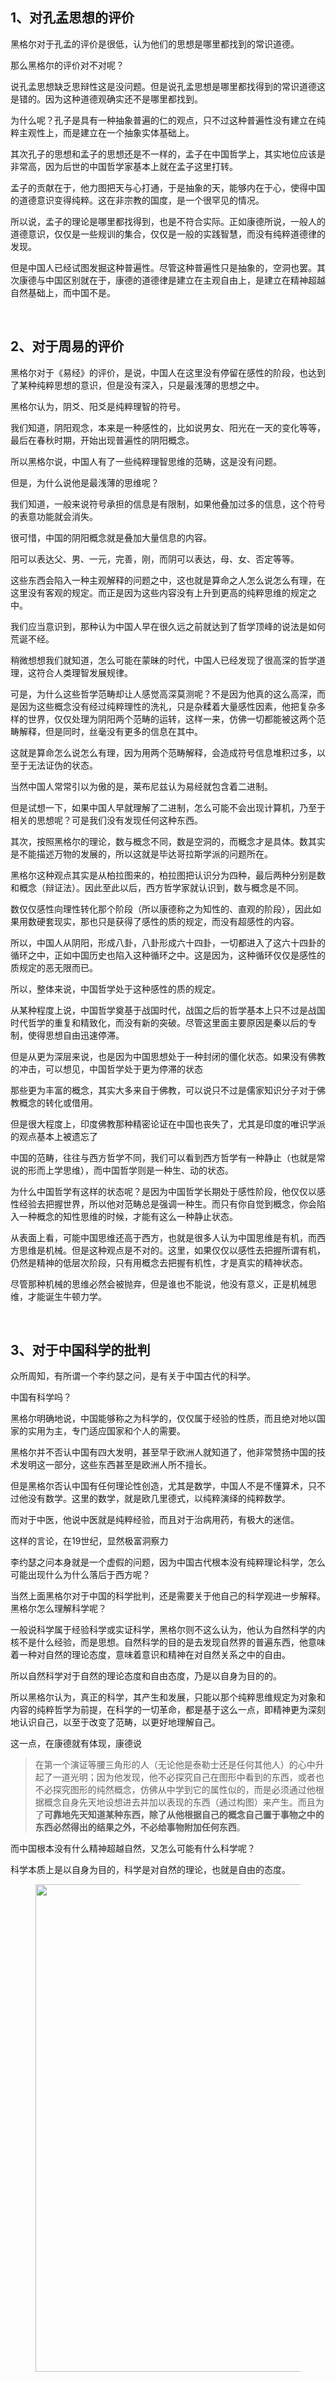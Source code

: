 <h2>1、对孔孟思想的评价</h2><p data-pid="6sOebypg">黑格尔对于孔孟的评价是很低，认为他们的思想是哪里都找到的常识道德。</p><p data-pid="2wOGkhca">那么黑格尔的评价对不对呢？</p><p data-pid="42cMy38K">说孔孟思想缺乏思辩性这是没问题。但是说孔孟思想是哪里都找得到的常识道德这是错的。因为这种道德观确实还不是哪里都找到。</p><p data-pid="2yM9HMKu">为什么呢？孔子是具有一种抽象普遍的仁的观点，只不过这种普遍性没有建立在纯粹主观性上，而是建立在一个抽象实体基础上。</p><p data-pid="-MqPeKWA">其次孔子的思想和孟子的思想还是不一样的，孟子在中国哲学上，其实地位应该是非常高，因为后世的中国哲学家基本上就在孟子这里打转。</p><p data-pid="RdT9lpnC">孟子的贡献在于，他力图把天与心打通，于是抽象的天，能够内在于心，使得中国的道德意识变得纯粹。这在非宗教的国度，是一个很罕见的情况。</p><p data-pid="ZUId9n3p">所以说，孟子的理论是哪里都找得到，也是不符合实际。正如康德所说，一般人的道德意识，仅仅是一些规训的集合，仅仅是一般的实践智慧，而没有纯粹道德律的发现。</p><p data-pid="LZGebLIi">但是中国人已经试图发掘这种普遍性。尽管这种普遍性只是抽象的，空洞也罢。其次康德与中国区别就在于，康德的道德律是建立在主观自由上，是建立在精神超越自然基础上，而中国不是。</p><p><br></p><h2>2、对于周易的评价</h2><p data-pid="UfDgOr3g">黑格尔对于《易经》的评价，是说，中国人在这里没有停留在感性的阶段，也达到了某种纯粹思想的意识，但是没有深入，只是最浅薄的思想之中。</p><p data-pid="mf3r_ke2">黑格尔认为，阴爻、阳爻是纯粹理智的符号。</p><p data-pid="YYHA_UUe">我们知道，阴阳观念，本来是一种感性的，比如说男女、阳光在一天的变化等等，最后在春秋时期，开始出现普遍性的阴阳概念。</p><p data-pid="Vc_muIGZ">所以黑格尔说，中国人有了一些纯粹理智思维的范畴，这是没有问题。</p><p data-pid="O5dXnqMi">但是，为什么说他是最浅薄的思维呢？</p><p data-pid="0QBCAWmA">我们知道，一般来说符号承担的信息是有限制，如果他叠加过多的信息，这个符号的表意功能就会消失。</p><p data-pid="9lU8-yIX">很可惜，中国的阴阳概念就是叠加大量信息的内容。</p><p data-pid="66H8QBAW">阳可以表达父、男、一元，完善，刚，而阴可以表达，母、女、否定等等。</p><p data-pid="Q7nv6wqi">这些东西会陷入一种主观解释的问题之中，这也就是算命之人怎么说怎么有理，在这里没有客观的规定。而正是因为这些内容没有上升到更高的纯粹思维的规定之中。</p><p data-pid="DWi8eO9d">我们应当意识到，那种认为中国人早在很久远之前就达到了哲学顶峰的说法是如何荒诞不经。</p><p data-pid="HWR4ya6-">稍微想想我们就知道，怎么可能在蒙昧的时代，中国人已经发现了很高深的哲学道理，这符合人类理智发展规律。</p><p data-pid="wPBZFz9b">可是，为什么这些哲学范畴却让人感觉高深莫测呢？不是因为他真的这么高深，而是因为这些概念没有经过纯粹理性的洗礼，只是杂糅着大量感性因素，他把复杂多样的世界，仅仅处理为阴阳两个范畴的运转，这样一来，仿佛一切都能被这两个范畴解释，但是同时，丝毫没有更多的信息在其中。</p><p data-pid="E8RIVzW3">这就是算命怎么说怎么有理，因为用两个范畴解释，会造成符号信息堆积过多，以至于无法证伪的状态。</p><p data-pid="AJ90oLNj">当然中国人常常引以为傲的是，莱布尼兹认为易经就包含着二进制。</p><p data-pid="6WJSJzSg">但是试想一下，如果中国人早就理解了二进制，怎么可能不会出现计算机，乃至于相关的思想呢？可是我们没有发现任何这种东西。</p><p data-pid="WDURh84_">其次，按照黑格尔的理论，数与概念不同，数是空洞的，而概念才是具体。数其实是不能描述万物的发展的，所以这就是毕达哥拉斯学派的问题所在。</p><p data-pid="Jbv_DgHA">黑格尔这种观点其实是从柏拉图来的，柏拉图把认识分为四种，最后两种分别是数和概念（辩证法）。因此至此以后，西方哲学家就认识到，数与概念是不同。</p><p data-pid="3snFEEND">数仅仅感性向理性转化那个阶段（所以康德称之为知性的、直观的阶段），因此如果用数硬套现实，那也只是获得了感性的质的规定，而没有超感性的内容。</p><p data-pid="d9HlWjXs">所以，中国人从阴阳，形成八卦，八卦形成六十四卦，一切都进入了这六十四卦的循环之中，正如中国历史也陷入这种循环之中。这是因为，这种循环仅仅是感性的质规定的恶无限而已。</p><p data-pid="6H6qdt5w">所以，整体来说，中国哲学处于这种感性的质的规定。</p><p data-pid="VpxCYdBF">从某种程度上说，中国哲学奠基于战国时代，战国之后的哲学基本上只不过是战国时代哲学的重复和精致化，而没有新的突破。尽管这里面主要原因是秦以后的专制，使得思想自由迅速停滞。</p><p data-pid="qSqwnoPp">但是从更为深层来说，也是因为中国思想处于一种封闭的僵化状态。如果没有佛教的冲击，可以想见，中国哲学处于更为停滞的状态</p><p data-pid="cTdg3PZi">那些更为丰富的概念，其实大多来自于佛教，可以说只不过是儒家知识分子对于佛教概念的转化或借用。</p><p data-pid="lVVMLkS4">但是很大程度上，印度佛教那种精密论证在中国也丧失了，尤其是印度的唯识学派的观点基本上被遗忘了</p><p data-pid="rBuc79II">中国的范畴，往往与西方哲学不同，我们可以看到西方哲学有一种静止（也就是常说的形而上学思维），而中国哲学则是一种生、动的状态。</p><p data-pid="6Z-7KlDH">为什么中国哲学有这样的状态呢？是因为中国哲学长期处于感性阶段，他仅仅以感性经验去把握世界，所以他对范畴总是强调一种生。而只有你自觉到概念，你会陷入一种概念的知性思维的时候，才能有这么一种静止状态。</p><p data-pid="J-ag7Bc-">从表面上看，可能中国思维还高于西方，也就是很多人认为中国思维是有机，而西方思维是机械。但是这种观点是不对的。这里，如果仅仅以感性去把握所谓有机，仍然是精神的低层次阶段，只有用概念去把握有机性，才是真实的精神状态。</p><p data-pid="8vfoJri8">尽管那种机械的思维必然会被抛弃，但是谁也不能说，他没有意义，正是机械思维，才能诞生牛顿力学。</p><p><br></p><h2>3、对于中国科学的批判</h2><p data-pid="SMkxwxHR">众所周知，有所谓一个李约瑟之问，是有关于中国古代的科学。</p><p data-pid="ktU5t06R">中国有科学吗？</p><p data-pid="wt4F6GUh">黑格尔明确地说，中国能够称之为科学的，仅仅属于经验的性质，而且绝对地以国家的实用为主，专门适应国家和个人的需要。</p><p data-pid="sPDfeE8E">黑格尔并不否认中国有四大发明，甚至早于欧洲人就知道了，他非常赞扬中国的技术发明这一部分，这些东西甚至是欧洲人所不擅长。</p><p data-pid="_Hbr8qla">但是黑格尔否认中国有任何理论性创造，尤其是数学，中国人不是不懂算术，只不过他没有数学。这里的数学，就是欧几里德式，以纯粹演绎的纯粹数学。</p><p data-pid="ZeQaN-C0">而对于中医，他说中医就是纯粹经验，而且对于治病用药，有极大的迷信。</p><p data-pid="KwULHJzf">这样的言论，在19世纪，显然极富洞察力</p><p data-pid="r_HMChAi">李约瑟之问本身就是一个虚假的问题，因为中国古代根本没有纯粹理论科学，怎么可能出现什么为什么落后于西方呢？</p><p data-pid="QV3KdwAN">当然上面黑格尔对于中国的科学批判，还是需要关于他自己的科学观进一步解释。黑格尔怎么理解科学呢？</p><p data-pid="MtR7JKVO">一般说科学属于经验科学或实证科学，黑格尔则不这么认为，他认为自然科学的内核不是什么经验，而是思想。自然科学的目的是去发现自然界的普遍东西，他意味着一种对自然的理论态度，意味着意识和精神在对自然关系之中的自由。</p><p data-pid="cTsgqIYu">所以自然科学对于自然的理论态度和自由态度，乃是以自身为目的的。</p><p data-pid="G4WByTcM">所以黑格尔认为，真正的科学，其产生和发展，只能以那个纯粹思维规定为对象和内容的纯粹哲学为前提，在科学的一切革命，都是基于这么一点，即精神更为深刻地认识自己，以至于改变了范畴，以更好地理解自己。</p><p data-pid="_EWOCtB8">这一点，在康德就有体现，康德说</p><blockquote data-pid="xRVYeFBO">在第一个演证等腰三角形的人（无论他是泰勒士还是任何其他人）的心中升起了一道光明；因为他发现，他不必探究自己在图形中看到的东西，或者也不必探究图形的纯然概念，仿佛从中学到它的属性似的，而是必须通过他根据概念自身先天地设想进去并加以表现的东西（通过构图）来产生。而且为了<b>可靠地先天知道某种东西，除了从他根据自己的概念自己置于事物之中的东西必然得出的结果之外，不必给事物附加任何东西</b>。</blockquote><p data-pid="4qTSrIL4">而中国根本没有什么精神超越自然，又怎么可能有什么科学呢？</p><p data-pid="IYnpYOXu">科学本质上是以自身为目的，科学是对自然的理论，也就是自由的态度。</p><figure data-size="normal"><img src="https://picx.zhimg.com/v2-a980d0700bd25d8534d80a96e3f59078_720w.jpg?source=d16d100b" data-caption="" data-size="normal" data-rawwidth="780" data-rawheight="611" class="origin_image zh-lightbox-thumb" width="780" data-original="https://picx.zhimg.com/v2-a980d0700bd25d8534d80a96e3f59078_720w.jpg?source=d16d100b"></figure><p></p>